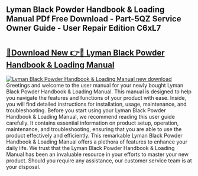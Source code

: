 ## Lyman Black Powder Handbook & Loading Manual PDf Free Download - Part-5QZ Service Owner Guide - User Repair Edition C6xL7

# <h2><a href="http://bc15738.oget.top/?id=Lyman+Black+Powder+Handbook+%26+Loading+Manual">🔗Download New 👉🔴 Lyman Black Powder Handbook & Loading Manual</a></h2>

[![Lyman Black Powder Handbook & Loading Manual new download](https://i.imgur.com/5g1atiW.png)](http://bc15738.oget.top/?id=Lyman+Black+Powder+Handbook+%26+Loading+Manual)
Greetings and welcome to the user manual for your newly bought Lyman Black Powder Handbook & Loading Manual. This manual is designed to help you navigate the features and functions of your product with ease. Inside, you will find detailed instructions for installation, usage, maintenance, and troubleshooting. Before you start using your Lyman Black Powder Handbook & Loading Manual, we recommend reading this user guide carefully. It contains essential information on product setup, operation, maintenance, and troubleshooting, ensuring that you are able to use the product effectively and efficiently. This remarkable Lyman Black Powder Handbook & Loading Manual offers a plethora of features to enhance your daily life. We trust that the Lyman Black Powder Handbook & Loading Manual has been an invaluable resource in your efforts to master your new product. Should you require any assistance, our customer service team is at your disposal.
